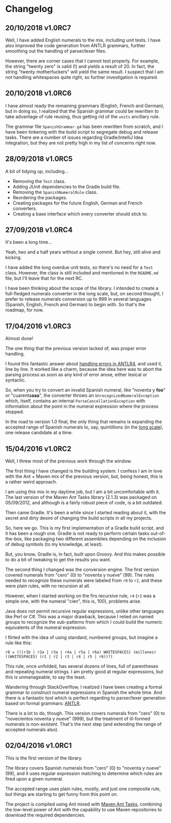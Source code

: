 # Changelog

## 20/10/2018 v1.0RC7

Well, I have added English numerals to the mix, including unit tests. I have also improved the code generation from ANTLR grammars, further smoothing out the handling of parser/lexer files.

However, there are corner cases that I cannot test properly. For example, the string "twenty zero" is valid (!) and yields a result of 20. In fact, the string "twenty motherfuckers" will yield the same result. I suspect that I am not handling whitespaces quite right, so further investigation is required.

## 20/10/2018 v1.0RC6

I have almost ready the remaining grammars (English, French and German), but in doing so, I realized that the Spanish grammar could be rewritten to take advantage of rule reusing, thus getting rid of the `units` ancillary rule.

The grammar file `SpanishGrammar.g4` has been rewritten from scratch, and I have been tinkering with the build script to segregate debug and release tasks. There are a number of issues regarding Gradle/IntelliJ Idea integration, but they are not pretty high in my list of concerns right now.

## 28/09/2018 v1.0RC5

A bit of tidying up, including...

* Removing the `Test` class.
* Adding JUnit dependencies to the Gradle build file.
* Removing the `SpanishNumeralRule` class.
* Reordering the packages.
* Creating packages for the future English, German and French converters.
* Creating a base interface which every converter should stick to.

## 27/09/2018 v1.0RC4

It's been a long time...

Yeah, two and a half years without a single commit. But hey, still alive and kicking.

I have added the long overdue unit tests, so there's no need for a `Test` class. However, the class is still included and mentioned in the `README.md` file, but I'll leave that for the next RC.

I have been thinking about the scope of the library. I intended to create a full-fledged numerals converter in the long scale, but, on second thought, I prefer to release numerals conversion up to 999 in several languages (Spanish, English, French and German) to begin with. So that's the roadmap, for now.

## 17/04/2016 v1.0RC3

Almost done!

The one thing that the previous version lacked of, was proper error handling.

I found this fantastic answer about [handling errors in ANTLR4](http://stackoverflow.com/a/26573239/4491468), and used it, line by line. It worked like a charm, because the idea here was to abort the parsing process as soon as any kind of error arose, either lexical or syntactic.

So, when you try to convert an invalid Spanish numeral, like "noventa y **foo**" or "cuarenta**aaa**", the converter throws an `UnrecognizedNumeralException` which, itself, contains an internal `ParseCancellationException` with information about the point in the numeral expression where the process stopped.

In the road to version 1.0 final, the only thing that remains is expanding the accepted range of Spanish numerals to, say, quintillions (in the [long scale](https://en.wikipedia.org/wiki/Long_and_short_scales)), one release candidate at a time.

## 15/04/2016 v1.0RC2

Well, I threw most of the previous work through the window.

The first thing I have changed is the building system. I confess I am in love with the Ant + Maven mix of the previous version, but, being honest, this is a rather weird approach.

I am using this mix in my daytime job, but I am a bit uncomfortable with it. The last version of the Maven Ant Tasks library (2.1.3) was packaged on 05/09/2012, and although is a fairly robust piece of code, is a bit outdated.

Then came Gradle. It's been a while since I started reading about it, with the secret and dirty desire of changing the build scripts in all my projects.

So, here we go. This is my first implementation of a Gradle build script, and it has been a rough one. Gradle is not ready to perform certain tasks out-of-the-box, like packaging two different assemblies depending on the inclusion of debug symbols (to my knowledge, at least).

But, you know, Gradle is, in fact, built upon Groovy. And this makes possible to do a bit of tweaking to get the results you want.

The second thing I changed was the conversion engine. The first version covered numerals from "cero" (0) to "noventa y nueve" (99). The rules needed to recognize these numerals were labeled from `r0` to `r2`, and these were plain rules, with no recursion at all.

However, when I started working on the firs recursive rule, `r4` (`r3` was a simple one, with the numeral "cien", this is, 100), problems arise.

Java does not permit recursive regular expressions, unlike other languages like Perl or C#. This was a major drawback, because I relied on named groups to recognize the sub-patterns from which I could build the numeric equivalents of the numeral expression.

I flirted with the idea of using standard, numbered groups, but imagine a rule like this:

```
r8 = (((r1b | r2a | r3a | r4a | r5a | r6a) WHITESPACES) (millones) ((WHITESPACES) (r1 | r2 | r3 | r4 | r5 | r6))?)
```

This rule, once unfolded, has several dozens of lines, full of parentheses and repeating numeral strings. I am pretty good at regular expressions, but this is unmanageable, to say the least.

Wandering through StackOverflow, I realized I have been creating a formal grammar to construct numeral expressions in Spanish the whole time. And there is a fantastic tool which is perfect regarding to parser/lexer generation based on formal grammars: [ANTLR](http://www.antlr.org/).

There is a lot to do, though. This version covers numerals from "cero" (0) to "novecientos noventa y nueve" (999), but the treatment of ill-formed numerals is non-existent. That's the next step (and extending the range of accepted numerals also).

## 02/04/2016 v1.0RC1

This is the first version of the library.

The library covers Spanish numerals from "cero" (0) to "noventa y nueve" (99), and it uses regular expression matching to determine which rules are fired upon a given numeral.

The accepted range uses plain rules, mostly, and just one composite rule, but things are starting to get funny from this point on.

The project is compiled using Ant mixed with [Maven Ant Tasks](http://maven.apache.org/ant-tasks/), combining the low-level power of Ant with the capability to use Maven repositories to download the required dependencies.